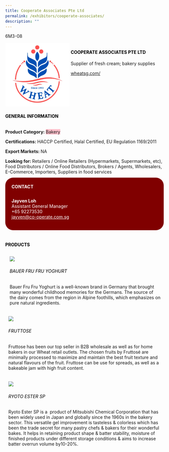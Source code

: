 ```yaml
---
title: Cooperate Associates Pte Ltd
permalink: /exhibitors/cooperate-associates/
description: ""
---
```

<head>
	<div class="flex-paragraph">
		<!--hi there! this is a comment and will provide you with instructional guides-->
		<!--insert booth number here!-->
		<p style="text-transform: uppercase">6m3-08</p></div>
			<div class="flex-container" style="display: flex; flex-wrap: wrap;">
				<!--insert DOWNLOAD link of company logo between the " marks!-->
			<div class="card sgds" style="flex: 1 1 40%; display: block;"><img src="/images/cooperate.png"></div>
	<div class="card-sgds" style="flex: 1 1 58%; display: block; margin-left: 3px">
		<h4 style="text-transform: uppercase; color: black;"><!--insert the exhibitor's name between the <b> tags here--><b>Cooperate Associates Pte Ltd</b></h4><!--insert the exhibitor's description between the <p> tags here-->
		<p>Supplier of fresh cream; bakery supplies</p>
		<!--insert the exhibitor's website link, making sure there is "https:// www." present please. make sure the entire https link goes in between the " marks-->
		<p><a href="https://wheatsg.com/" target="_blank"><!--insert the www website link here (no need for https)-->wheatsg.com/</a></p>
	</div>
</div>
</head>

<body>
	<h4 style="text-transform: uppercase; color: black;"><b>General Information</b></h4>
		<div class="flex-container" style="display: flex; flex-wrap: wrap;">
			<div class="card sgds" style="flex: 1 1 65%; display: block; align-self: stretch">
			<div class="flex-paragraph">
			<p><b>Product Category: </b><span style=" background-color: pink; border-radius: 10 px;"><!--insert the exhibitor's pdt cat between the <p> tags here-->Bakery</span></p> 
				<p><b>Certifications: </b><!--insert all the exhibitor's certifications between the </b> and </p> here--> HACCP Certified, Halal Certified, EU Regulation 1169/2011</p>
			<p><b>Export Markets: </b><!--insert all the exhibitor's export markets between the </b> and </p> here-->NA</p>
			<p style="margin-bottom: 10px;"><b>Looking for: </b><!--insert all the exhibitor's potential business partners between the </b> and </p> here-->Retailers / Online Retailers (Hypermarkets, Supermarkets, etc), Food Distributors / Online Food Distributors, Brokers / Agents, Wholesalers, E-Commerce, Importers, Suppliers in food services</p>
			</div>
		</div>
		<div class="card sgds" style="flex: 1 1 35%; padding: 10px; display: block; background-color: maroon; border-radius: 25px; align-self: center;">
		<h4 style="color: white; margin-top: 10px; margin-left: 10px;">CONTACT</h4>
		<div class="flex-paragraph">
			<!--replace with exhibitor's: -->
			<p style="padding: 10px; color: white;"><b><!-- POC name-->Jayven Loh</b><br><!-- designation-->Assistant General Manager<br><!--contact number-->+65 92273530<br><!-- for linking purposes, insert their email after "mailto:"...--><a href="mailto:jayven@co-operate.com.sg" style="color: white;"><!--...and also include the display email before </a> here-->jayven@co-operate.com.sg</a></p>
		</div>
			</div>
		</div>
	<br>
		<h4 style="text-transform: uppercase; color: black;"><b>products</b></h4>
<div style="display: flex; flex-wrap: wrap;">
  <div class="card sgds" style="flex: 1 1 47%; margin: 10px; display: block;"><!--insert the exhibitor's DOWNLOAD image for product between the " marks here-->
	<div class="flex-image" style="display: block;"><img src="https://drive.google.com/uc?id=16LQ7h30C18ScDmlTPYVGXcbyKeDmrsdm&export=download"></div>
	<div class="flex-paragraph">
		<h6 style="text-transform: uppercase; color: black;"><!--insert product name before </h6> and product description after <p>-->Bauer Fru Fru Yoghurt</h6>
		<p>Bauer Fru Fru Yoghurt is a well-known brand in Germany that brought many wonderful childhood memories for the Germans. The source of the dairy comes from the region in Alpine foothills, which emphasizes on pure natural ingredients.



</p></div>
	</div>
		<div class="card sgds" style="flex: 1 1 47%; margin: 10px; display: block;">
		<div class="flex-image" style="display: block;"><img src="https://drive.google.com/uc?id=1rfU4UTRhoifkNVkP9HjUhI9y6KL2S9gw&export=download"></div>
	<div class="flex-paragraph">
		<h6 style="text-transform: uppercase; color: black;">  
Fruttose</h6>
		<p>Fruttose has been our top seller in B2B wholesale as well as for home bakers in our Wheat retail outlets. The chosen fruits by Fruttosé are minimally processed to maximize and maintain the best fruit texture and natural flavours of the fruit. Fruttose can be use for spreads, as well as a bakeable jam with high fruit content.


</p></div>
	</div>
		<div class="card sgds" style="flex: 1 1 47%; margin: 10px; display: block;">
		<div class="flex-image" style="display: block;"><img src="https://drive.google.com/uc?id=1tw-fMunxaamgvhrVCo8BQqwaGXsE5xiM&export=download"></div>
	<div class="flex-paragraph">
		<h6 style="text-transform: uppercase; color: black;">Ryoto Ester SP</h6>
		<p>Ryoto Ester SP is a  product of Mitsubishi Chemical Corporation that has been widely used in Japan and globally since the 1960s in the bakery sector. This versatile gel improvement is tasteless & colorless which has been the trade secret for many pastry chefs & bakers for their wonderful bakes. It helps in retaining product shape & batter stability, moisture of finished products under different storage conditions & aims to increase batter overrun volume by10-20%.

  

</p></div>
		</div>
	</div>
</body>